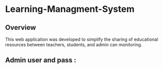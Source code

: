 # Learning-Managment-System

## Overview

This web application was developed to simplify the sharing of educational resources
between teachers, students, and admin can monitoring.

## Admin user and pass :
